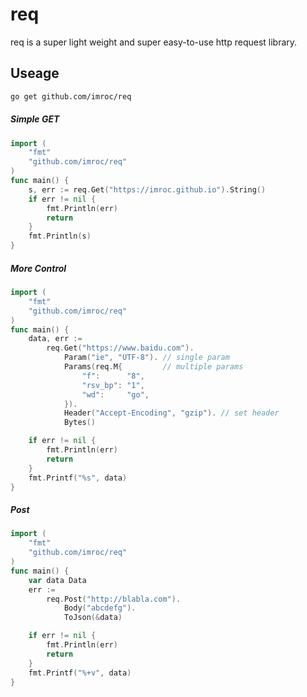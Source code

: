 req
==============
req is a super light weight and super easy-to-use  http request library.

## Useage
``` sh
go get github.com/imroc/req
```

##### Simple GET
``` go
import (
	"fmt"
	"github.com/imroc/req"
)
func main() {
	s, err := req.Get("https://imroc.github.io").String()
	if err != nil {
		fmt.Println(err)
		return
	}
	fmt.Println(s)
}
```

##### More Control
``` go
import (
	"fmt"
	"github.com/imroc/req"
)
func main() {
	data, err :=
		req.Get("https://www.baidu.com").
			Param("ie", "UTF-8"). // single param
			Params(req.M{         // multiple params
				"f":      "8",
				"rsv_bp": "1",
				"wd":     "go",
			}).
			Header("Accept-Encoding", "gzip"). // set header
			Bytes()

	if err != nil {
		fmt.Println(err)
		return
	}
	fmt.Printf("%s", data)
}
```

##### Post
``` go
import (
	"fmt"
	"github.com/imroc/req"
)
func main() {
	var data Data
	err :=
		req.Post("http://blabla.com").
			Body("abcdefg").
			ToJson(&data)

	if err != nil {
		fmt.Println(err)
		return
	}
	fmt.Printf("%+v", data)
}
```
